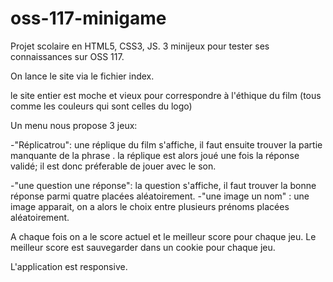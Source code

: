 # oss-117-minigame
Projet scolaire en HTML5, CSS3, JS. 3 minijeux pour tester ses connaissances sur OSS 117.

On lance le site via le fichier index.

le site entier est moche et vieux pour correspondre à l'éthique du film (tous comme les couleurs qui sont celles du logo)

Un menu nous propose 3 jeux:

-"Réplicatrou": une réplique du film s'affiche, il faut ensuite trouver la partie manquante de la phrase .
  la réplique est alors joué une fois la réponse validé; il est donc préferable de jouer avec le son.

-"une question une réponse": la question s'affiche, il faut trouver la bonne réponse parmi quatre placées aléatoirement.
-"une image un nom" : une image apparait, on a alors le choix entre plusieurs prénoms placées aléatoirement.

A chaque fois on a le score actuel et le meilleur score pour chaque jeu.
Le meilleur score est sauvegarder dans un cookie pour chaque jeu.

L'application est responsive.

